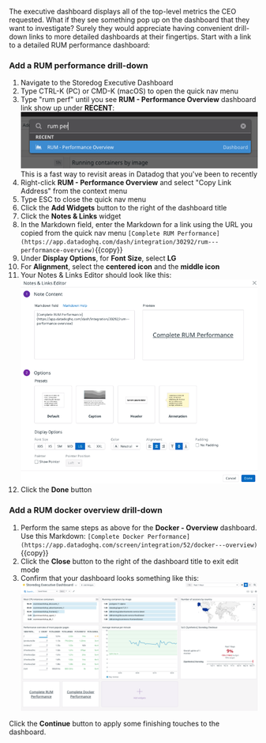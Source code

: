 The executive dashboard displays all of the top-level metrics the CEO requested. What if they see something pop up on the dashboard that they want to investigate? Surely they would appreciate having convenient drill-down links to more detailed dashboards at their fingertips. Start with a link to a detailed RUM performance dashboard:

### Add a RUM performance drill-down
1. Navigate to the Storedog Executive Dashboard
1. Type CTRL-K (PC) or CMD-K (macOS) to open the quick nav menu
1. Type "rum perf" until you see **RUM - Performance Overview** dashboard link show up under **RECENT**: 
   ![Quicknav rum performance dashboard](./assets/quicknav_rum_perf_dash.png)
   This is a fast way to revisit areas in Datadog that you've been to recently
1. Right-click **RUM - Performance Overview** and select "Copy Link Address" from the context menu
1. Type ESC to close the quick nav menu
1. Click the **Add Widgets** button to the right of the dashboard title
1. Click the **Notes & Links** widget
1. In the Markdown field, enter the Markdown for a link using the URL you copied from the quick nav menu `[Complete RUM Performance](https://app.datadoghq.com/dash/integration/30292/rum---performance-overview)`{{copy}}
1. Under **Display Options**, for **Font  Size**, select **LG** 
1. For **Alignment**, select the **centered icon** and the **middle icon**
1. Your Notes & Links Editor should look like this:
   ![Notes & Links Editor](./assets/notes_and_links_editor.png)
1. Click the **Done** button

### Add a RUM docker overview drill-down
1. Perform the same steps as above for the  **Docker - Overview** dashboard. Use this Markdown: `[Complete Docker Performance](https://app.datadoghq.com/screen/integration/52/docker---overview)`{{copy}}
2. Click the **Close** button to the right of the dashboard title to exit edit mode
3. Confirm that your dashboard looks something like this:
   ![Step 5 dashboard](./assets/step_5_dash.png)

Click the **Continue** button to apply some finishing touches to the dashboard.
